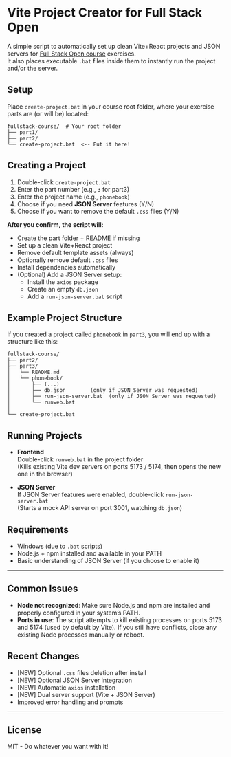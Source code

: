 # Vite Project Creator for Full Stack Open

A simple script to automatically set up clean Vite+React projects and JSON servers for [Full Stack Open course](https://fullstackopen.com/) exercises.  
It also places executable `.bat` files inside them to instantly run the project and/or the server.

## Setup 

Place `create-project.bat` in your course root folder, where your exercise parts are (or will be) located:
```
fullstack-course/  # Your root folder
├── part1/
├── part2/
└── create-project.bat  <-- Put it here!
```
## Creating a Project 

1. Double-click `create-project.bat`
2. Enter the part number (e.g., `3` for part3)
3. Enter the project name (e.g., `phonebook`)
4. Choose if you need **JSON Server** features (Y/N)
5. Choose if you want to remove the default `.css` files (Y/N)

**After you confirm, the script will:**
- Create the part folder + README if missing
- Set up a clean Vite+React project
- Remove default template assets (always)
- Optionally remove default `.css` files
- Install dependencies automatically
- (Optional) Add a JSON Server setup:
  - Install the `axios` package
  - Create an empty `db.json`
  - Add a `run-json-server.bat` script
 
## Example Project Structure

If you created a project called `phonebook` in `part3`, you will end up with a structure like this:
```
fullstack-course/
├── part2/
├── part3/
│   └── README.md
│   └── phonebook/
│       ├── (...)
│       ├── db.json        (only if JSON Server was requested)
│       ├── run-json-server.bat  (only if JSON Server was requested)
│       └── runweb.bat
│
└── create-project.bat
```
## Running Projects

- **Frontend**  
  Double-click `runweb.bat` in the project folder  
  (Kills existing Vite dev servers on ports 5173 / 5174, then opens the new one in the browser)

- **JSON Server**  
  If JSON Server features were enabled, double-click `run-json-server.bat`  
  (Starts a mock API server on port 3001, watching `db.json`)

## Requirements

- Windows (due to `.bat` scripts)
- Node.js + npm installed and available in your PATH
- Basic understanding of JSON Server (if you choose to enable it)
---
## Common Issues

- **Node not recognized**: Make sure Node.js and npm are installed and properly configured in your system’s PATH.
- **Ports in use**: The script attempts to kill existing processes on ports 5173 and 5174 (used by default by Vite). If you still have conflicts, close any existing Node processes manually or reboot.

## Recent Changes

- [NEW] Optional `.css` files deletion after install
- [NEW] Optional JSON Server integration
- [NEW] Automatic `axios` installation
- [NEW] Dual server support (Vite + JSON Server)
- Improved error handling and prompts
---
## License

MIT - Do whatever you want with it!
